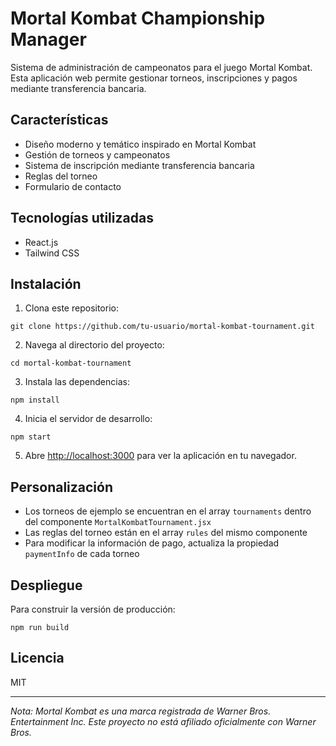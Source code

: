 # Mortal Kombat Championship Manager

Sistema de administración de campeonatos para el juego Mortal Kombat. Esta aplicación web permite gestionar torneos, inscripciones y pagos mediante transferencia bancaria.

## Características

- Diseño moderno y temático inspirado en Mortal Kombat
- Gestión de torneos y campeonatos
- Sistema de inscripción mediante transferencia bancaria
- Reglas del torneo
- Formulario de contacto

## Tecnologías utilizadas

- React.js
- Tailwind CSS

## Instalación

1. Clona este repositorio:
```
git clone https://github.com/tu-usuario/mortal-kombat-tournament.git
```

2. Navega al directorio del proyecto:
```
cd mortal-kombat-tournament
```

3. Instala las dependencias:
```
npm install
```

4. Inicia el servidor de desarrollo:
```
npm start
```

5. Abre [http://localhost:3000](http://localhost:3000) para ver la aplicación en tu navegador.

## Personalización

- Los torneos de ejemplo se encuentran en el array `tournaments` dentro del componente `MortalKombatTournament.jsx`
- Las reglas del torneo están en el array `rules` del mismo componente
- Para modificar la información de pago, actualiza la propiedad `paymentInfo` de cada torneo

## Despliegue

Para construir la versión de producción:
```
npm run build
```

## Licencia

MIT

---

*Nota: Mortal Kombat es una marca registrada de Warner Bros. Entertainment Inc. Este proyecto no está afiliado oficialmente con Warner Bros.*
